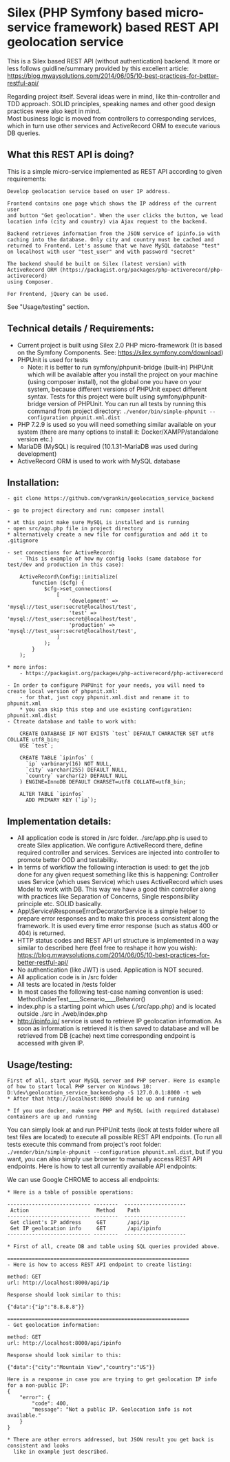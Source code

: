 # Silex (PHP Symfony based micro-service framework) based REST API geolocation service

This is a Silex based REST API (without authentication) backend. 
It more or less follows guidline/summary provided by this excellent 
article: https://blog.mwaysolutions.com/2014/06/05/10-best-practices-for-better-restful-api/

Regarding project itself. Several ideas were in mind, like thin-controller and TDD approach. 
SOLID principles, speaking names and other good design 
practices were also kept in mind.  
Most business logic is moved from controllers to corresponding services, 
which in turn use other services and ActiveRecord ORM to execute various DB queries.

## What this REST API is doing?

This is a simple micro-service implemented as REST API according 
to given requirements: 
    
    Develop geolocation service based on user IP address.
    
    Frontend contains one page which shows the IP address of the current user 
    and button "Get geolocation". When the user clicks the button, we load 
    location info (city and country) via Ajax request to the backend.
    
    Backend retrieves information from the JSON service of ipinfo.io with 
    caching into the database. Only city and country must be cached and 
    returned to Frontend. Let's assume that we have MySQL database "test" 
    on localhost with user "test_user" and with password "secret"
    
    The backend should be built on Silex (latest version) with 
    ActiveRecord ORM (https://packagist.org/packages/php-activerecord/php-activerecord) 
    using Composer.
    
    For Frontend, jQuery can be used.

See "Usage/testing" section.

## Technical details / Requirements:
- Current project is built using Silex 2.0 PHP micro-framework
  (It is based on the Symfony Components. See: https://silex.symfony.com/download)
- PHPUnit is used for tests
	* Note: it is better to run symfony/phpunit-bridge (built-in) PHPUnit 
      which will be available after you install the project on your machine (using composer install), 
      not the global one you have on your system, because different versions of PHPUnit expect different syntax. 
      Tests for this project were built using symfony/phpunit-bridge version of PHPUnit. 
      You can run all tests by running this command from project directory: 
      `./vendor/bin/simple-phpunit --configuration phpunit.xml.dist`
- PHP 7.2.9 is used so you will need something similar available on your system 
  (there are many options to install it: Docker/XAMPP/standalone version etc.)
- MariaDB (MySQL) is required (10.1.31-MariaDB was used during development)
- ActiveRecord ORM is used to work with MySQL database

## Installation:
	
    - git clone https://github.com/vgrankin/geolocation_service_backend
    
    - go to project directory and run: composer install
    
    * at this point make sure MySQL is installed and is running	
    - open src/app.php file in project directory
    * alternatively create a new file for configuration and add it to .gitignore
    
    - set connections for ActiveRecord:
        - This is example of how my config looks (same database for test/dev and production in this case): 
        
        ActiveRecord\Config::initialize(
            function ($cfg) {
                $cfg->set_connections(
                    [
                        'development' => 'mysql://test_user:secret@localhost/test',
                        'test' => 'mysql://test_user:secret@localhost/test',
                        'production' => 'mysql://test_user:secret@localhost/test',
                    ]
                );
            }
        );        
        
    * more infos:
        - https://packagist.org/packages/php-activerecord/php-activerecord        
                
    - In order to configure PHPUnit for your needs, you will need to create local version of phpunit.xml:
        - for that, just copy phpunit.xml.dist and rename it to phpunit.xml
        * you can skip this step and use existing configuration: phpunit.xml.dist
    - Ctreate database and table to work with:
    
        CREATE DATABASE IF NOT EXISTS `test` DEFAULT CHARACTER SET utf8 COLLATE utf8_bin;
        USE `test`;
        
        CREATE TABLE `ipinfos` (
          `ip` varbinary(16) NOT NULL,
          `city` varchar(255) DEFAULT NULL,
          `country` varchar(2) DEFAULT NULL
        ) ENGINE=InnoDB DEFAULT CHARSET=utf8 COLLATE=utf8_bin;
        
        ALTER TABLE `ipinfos`
          ADD PRIMARY KEY (`ip`);
          
## Implementation details:

- All application code is stored in /src folder. ./src/app.php is used to create Silex 
application. We configure ActiveRecord there, define required controller and services.
Services are injected into controller to promote better OOD and testability.
- In terms of workflow the following interaction is used: to get the job done for any 
given request something like this is happening: Controller uses Service 
(which uses Service) which uses ActiveRecord which uses Model to work with DB. 
This way we have a good thin controller along with practices like Separation of Concerns, 
Single responsibility principle etc. SOLID basically.
- App\Service\ResponseErrorDecoratorService is a simple helper to prepare error responses 
and to make this process consistent along the framework. It is used every time error 
response (such as status 400 or 404) is returned.
- HTTP status codes and REST API url structure is implemented in a way similar to 
described here (feel free to reshape it how you wish): 
https://blog.mwaysolutions.com/2014/06/05/10-best-practices-for-better-restful-api/
- No authentication (like JWT) is used. Application is NOT secured.
- All application code is in /src folder
- All tests are located in /tests folder
- In most cases the following test-case naming convention is used: MethodUnderTest____Scenario____Behavior()
- index.php is a starting point which uses (./src/app.php) and is located outside ./src in ./web/index.php
- http://ipinfo.io/ service is used to retrieve IP geolocation information. As soon as information is retrieved
  it is then saved to database and will be retrieved from DB (cache) next time corresponding endpoint is 
  accessed with given IP.
     
## Usage/testing:

    First of all, start your MySQL server and PHP server. Here is example of how to start local PHP server on Windows 10:
    D:\dev\geolocation_service_backend>php -S 127.0.0.1:8000 -t web
    * After that http://localhost:8000 should be up and running
    
    * If you use docker, make sure PHP and MySQL (with required database) containers are up and running

You can simply look at and run PHPUnit tests (look at tests folder where all test files are located) 
to execute all possible REST API endpoints. (To run all tests execute this command from project's root folder: 
`./vendor/bin/simple-phpunit --configuration phpunit.xml.dist`, but if you want, you can also simply use browser to 
manually access REST API endpoints. Here is how to test all currently available API endpoints:
    
We can use Google CHROME to access all endpoints:

    * Here is a table of possible operations:
    
    --------------------------- --------  -------------------- 
     Action                      Method    Path                
    --------------------------- --------  --------------------  
     Get client's IP address     GET       /api/ip
     Get IP geolocation info     GET       /api/ipinfo     
    --------------------------- --------  --------------------     
    
    * First of all, create DB and table using SQL queries provided above.
    
    ===========================================================    
    - Here is how to access REST API endpoint to create listing:
    
    method: GET
    url: http://localhost:8000/api/ip            
    
    Response should look similar to this:
    
    {"data":{"ip":"8.8.8.8"}}     
    
    ===========================================================
    - Get geolocation information:      
    
    method: GET
    url: http://localhost:8000/api/ipinfo
        
    Response should look similar to this:
    
    {"data":{"city":"Mountain View","country":"US"}}                
    
    Here is a response in case you are trying to get geolocation IP info for a non-public IP:    
    {
        "error": {
            "code": 400,
            "message": "Not a public IP. Geolocation info is not available."
        }
    }
    
    * There are other errors addressed, but JSON result you get back is consistent and looks 
      like in example just described.
